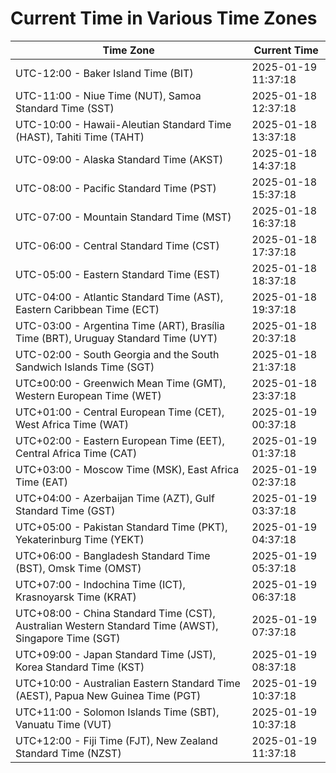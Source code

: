 # Current Time in Various Time Zones

| Time Zone | Current Time |
|-----------|--------------|
| UTC-12:00 - Baker Island Time (BIT) | 2025-01-19 11:37:18 |
| UTC-11:00 - Niue Time (NUT), Samoa Standard Time (SST) | 2025-01-18 12:37:18 |
| UTC-10:00 - Hawaii-Aleutian Standard Time (HAST), Tahiti Time (TAHT) | 2025-01-18 13:37:18 |
| UTC-09:00 - Alaska Standard Time (AKST) | 2025-01-18 14:37:18 |
| UTC-08:00 - Pacific Standard Time (PST) | 2025-01-18 15:37:18 |
| UTC-07:00 - Mountain Standard Time (MST) | 2025-01-18 16:37:18 |
| UTC-06:00 - Central Standard Time (CST) | 2025-01-18 17:37:18 |
| UTC-05:00 - Eastern Standard Time (EST) | 2025-01-18 18:37:18 |
| UTC-04:00 - Atlantic Standard Time (AST), Eastern Caribbean Time (ECT) | 2025-01-18 19:37:18 |
| UTC-03:00 - Argentina Time (ART), Brasília Time (BRT), Uruguay Standard Time (UYT) | 2025-01-18 20:37:18 |
| UTC-02:00 - South Georgia and the South Sandwich Islands Time (SGT) | 2025-01-18 21:37:18 |
| UTC±00:00 - Greenwich Mean Time (GMT), Western European Time (WET) | 2025-01-18 23:37:18 |
| UTC+01:00 - Central European Time (CET), West Africa Time (WAT) | 2025-01-19 00:37:18 |
| UTC+02:00 - Eastern European Time (EET), Central Africa Time (CAT) | 2025-01-19 01:37:18 |
| UTC+03:00 - Moscow Time (MSK), East Africa Time (EAT) | 2025-01-19 02:37:18 |
| UTC+04:00 - Azerbaijan Time (AZT), Gulf Standard Time (GST) | 2025-01-19 03:37:18 |
| UTC+05:00 - Pakistan Standard Time (PKT), Yekaterinburg Time (YEKT) | 2025-01-19 04:37:18 |
| UTC+06:00 - Bangladesh Standard Time (BST), Omsk Time (OMST) | 2025-01-19 05:37:18 |
| UTC+07:00 - Indochina Time (ICT), Krasnoyarsk Time (KRAT) | 2025-01-19 06:37:18 |
| UTC+08:00 - China Standard Time (CST), Australian Western Standard Time (AWST), Singapore Time (SGT) | 2025-01-19 07:37:18 |
| UTC+09:00 - Japan Standard Time (JST), Korea Standard Time (KST) | 2025-01-19 08:37:18 |
| UTC+10:00 - Australian Eastern Standard Time (AEST), Papua New Guinea Time (PGT) | 2025-01-19 10:37:18 |
| UTC+11:00 - Solomon Islands Time (SBT), Vanuatu Time (VUT) | 2025-01-19 10:37:18 |
| UTC+12:00 - Fiji Time (FJT), New Zealand Standard Time (NZST) | 2025-01-19 11:37:18 |
